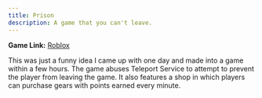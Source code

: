 ```yaml
---
title: Prison
description: A game that you can't leave.
---
```


**Game Link:** [Roblox](https://www.roblox.com/games/18652175007/Prison)

This was just a funny idea I came up with one day and made into a game within a few hours. The game abuses Teleport Service to attempt to prevent the player from leaving the game. It also features a shop in which players can purchase gears with points earned every minute.
